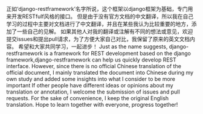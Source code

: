 正如‘django-restframework’名字所说，这个框架以django框架为基础，专门用来开发RESTfulf风格的接口。
但是由于没有官方文档的中文翻译，所以我在自己学习的过程中主要对文档进行了中文翻译，并且在某些我认为比较重要的地方，添加了一些自己的见解。
如果其他人对我的翻译或注解有不同的想法或意见，欢迎提交issues和提出pull请求，为了方便大家自己对比，我保留了原来的英文文档内容。
希望和大家共同学习，一起进步！
Just as the name suggests, django-restframework is a framework for REST development based on the django framework,django-restframework can help us quickly develop REST interface.
However, since there is no official Chinese translation of the official document, I mainly translated the document into Chinese during my own study and added some insights into what I consider to be more important
If other people have different ideas or opinions about my translation or annotation, I welcome the submission of issues and pull requests. For the sake of convenience, I keep the original English translation.
Hope to learn together with everyone, progress together!
